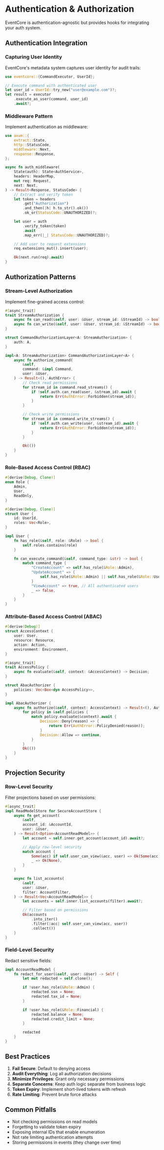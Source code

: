 # Authentication & Authorization

EventCore is authentication-agnostic but provides hooks for integrating your auth system.

## Authentication Integration

### Capturing User Identity

EventCore's metadata system captures user identity for audit trails:

```rust
use eventcore::{CommandExecutor, UserId};

// Execute command with authenticated user
let user_id = UserId::try_new("user@example.com")?;
let result = executor
    .execute_as_user(command, user_id)
    .await?;
```

### Middleware Pattern

Implement authentication as middleware:

```rust
use axum::{
    extract::State,
    http::StatusCode,
    middleware::Next,
    response::Response,
};

async fn auth_middleware(
    State(auth): State<AuthService>,
    headers: HeaderMap,
    mut req: Request,
    next: Next,
) -> Result<Response, StatusCode> {
    // Extract and verify token
    let token = headers
        .get("Authorization")
        .and_then(|h| h.to_str().ok())
        .ok_or(StatusCode::UNAUTHORIZED)?;

    let user = auth
        .verify_token(token)
        .await
        .map_err(|_| StatusCode::UNAUTHORIZED)?;

    // Add user to request extensions
    req.extensions_mut().insert(user);

    Ok(next.run(req).await)
}
```

## Authorization Patterns

### Stream-Level Authorization

Implement fine-grained access control:

```rust
#[async_trait]
trait StreamAuthorization {
    async fn can_read(&self, user: &User, stream_id: &StreamId) -> bool;
    async fn can_write(&self, user: &User, stream_id: &StreamId) -> bool;
}

struct CommandAuthorizationLayer<A: StreamAuthorization> {
    auth: A,
}

impl<A: StreamAuthorization> CommandAuthorizationLayer<A> {
    async fn authorize_command(
        &self,
        command: &impl Command,
        user: &User,
    ) -> Result<(), AuthError> {
        // Check read permissions
        for stream_id in command.read_streams() {
            if !self.auth.can_read(user, &stream_id).await {
                return Err(AuthError::Forbidden(stream_id));
            }
        }

        // Check write permissions
        for stream_id in command.write_streams() {
            if !self.auth.can_write(user, &stream_id).await {
                return Err(AuthError::Forbidden(stream_id));
            }
        }

        Ok(())
    }
}
```

### Role-Based Access Control (RBAC)

```rust
#[derive(Debug, Clone)]
enum Role {
    Admin,
    User,
    ReadOnly,
}

#[derive(Debug, Clone)]
struct User {
    id: UserId,
    roles: Vec<Role>,
}

impl User {
    fn has_role(&self, role: &Role) -> bool {
        self.roles.contains(role)
    }

    fn can_execute_command(&self, command_type: &str) -> bool {
        match command_type {
            "CreateAccount" => self.has_role(&Role::Admin),
            "UpdateAccount" => {
                self.has_role(&Role::Admin) || self.has_role(&Role::User)
            }
            "ViewAccount" => true, // All authenticated users
            _ => false,
        }
    }
}
```

### Attribute-Based Access Control (ABAC)

```rust
#[derive(Debug)]
struct AccessContext {
    user: User,
    resource: Resource,
    action: Action,
    environment: Environment,
}

#[async_trait]
trait AccessPolicy {
    async fn evaluate(&self, context: &AccessContext) -> Decision;
}

struct AbacAuthorizer {
    policies: Vec<Box<dyn AccessPolicy>>,
}

impl AbacAuthorizer {
    async fn authorize(&self, context: AccessContext) -> Result<(), AuthError> {
        for policy in &self.policies {
            match policy.evaluate(&context).await {
                Decision::Deny(reason) => {
                    return Err(AuthError::PolicyDenied(reason));
                }
                Decision::Allow => continue,
            }
        }
        Ok(())
    }
}
```

## Projection Security

### Row-Level Security

Filter projections based on user permissions:

```rust
#[async_trait]
impl ReadModelStore for SecureAccountStore {
    async fn get_account(
        &self,
        account_id: &AccountId,
        user: &User,
    ) -> Result<Option<AccountReadModel>> {
        let account = self.inner.get_account(account_id).await?;

        // Apply row-level security
        match account {
            Some(acc) if self.user_can_view(&acc, user) => Ok(Some(acc)),
            _ => Ok(None),
        }
    }

    async fn list_accounts(
        &self,
        user: &User,
        filter: AccountFilter,
    ) -> Result<Vec<AccountReadModel>> {
        let accounts = self.inner.list_accounts(filter).await?;

        // Filter based on permissions
        Ok(accounts
            .into_iter()
            .filter(|acc| self.user_can_view(acc, user))
            .collect())
    }
}
```

### Field-Level Security

Redact sensitive fields:

```rust
impl AccountReadModel {
    fn redact_for_user(&self, user: &User) -> Self {
        let mut redacted = self.clone();

        if !user.has_role(&Role::Admin) {
            redacted.ssn = None;
            redacted.tax_id = None;
        }

        if !user.has_role(&Role::Financial) {
            redacted.balance = None;
            redacted.credit_limit = None;
        }

        redacted
    }
}
```

## Best Practices

1. **Fail Secure**: Default to denying access
2. **Audit Everything**: Log all authorization decisions
3. **Minimize Privileges**: Grant only necessary permissions
4. **Separate Concerns**: Keep auth logic separate from business logic
5. **Token Expiry**: Implement short-lived tokens with refresh
6. **Rate Limiting**: Prevent brute force attacks

## Common Pitfalls

- Not checking permissions on read models
- Forgetting to validate token expiry
- Exposing internal IDs that enable enumeration
- Not rate limiting authentication attempts
- Storing permissions in events (they change over time)
